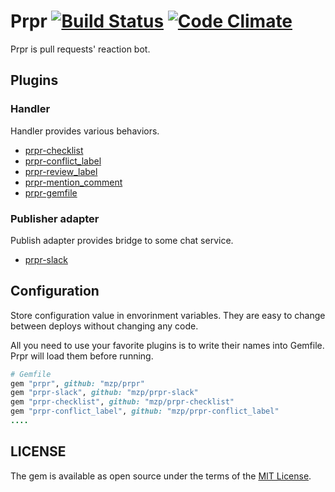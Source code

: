 # Prpr [![Build Status](https://travis-ci.org/mzp/prpr.svg?branch=master)](https://travis-ci.org/mzp/prpr) [![Code Climate](https://codeclimate.com/github/mzp/prpr/badges/gpa.svg)](https://codeclimate.com/github/mzp/prpr)

Prpr is pull requests' reaction bot.

## Plugins
### Handler
Handler provides various behaviors.

 * [prpr-checklist](https://github.com/mzp/prpr-checklist)
 * [prpr-conflict_label](https://github.com/mzp/prpr-conflict_label)
 * [prpr-review_label](https://github.com/mzp/prpr-review_label)
 * [prpr-mention_comment](https://github.com/mzp/prpr-mention_comment)
 * [prpr-gemfile](https://github.com/mzp/prpr-gemfile)

### Publisher adapter
Publish adapter provides bridge to some chat service.

 * [prpr-slack](https://github.com/mzp/prpr-slack)

## Configuration
Store configuration value in envorinment variables.
They are easy to change between deploys without changing any code.

All you need to use your favorite plugins is to write their names into Gemfile.
Prpr will load them before running.

```ruby
# Gemfile
gem "prpr", github: "mzp/prpr"
gem "prpr-slack", github: "mzp/prpr-slack"
gem "prpr-checklist", github: "mzp/prpr-checklist"
gem "prpr-conflict_label", github: "mzp/prpr-conflict_label"
....
```

## LICENSE

The gem is available as open source under the terms of the [MIT License](http://opensource.org/licenses/MIT).
